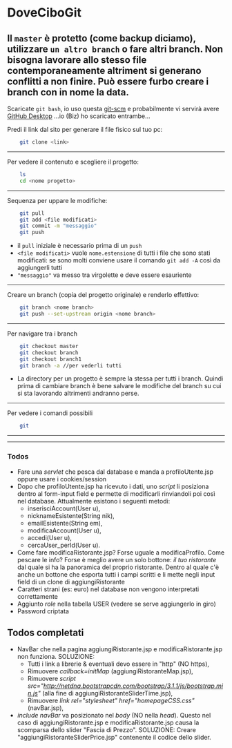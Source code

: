 # DoveCiboGit

Il `master` è protetto (come backup diciamo), utilizzare `un altro branch` o fare altri branch. Non bisogna lavorare allo stesso file contemporaneamente altriment si generano conflitti a non finire. Può essere furbo creare i branch con in nome la data.
---

Scaricate `git bash`, io uso questa [git-scm](https://git-scm.com/downloads) e probabilmente vi servirà avere [GitHub Desktop](https://desktop.github.com) ...io (Biz) ho scaricato entrambe...

Predi il link dal sito per generare il file fisico sul tuo pc:
```sh
    git clone <link> 
```

---

Per vedere il contenuto e scegliere il progetto:
```sh
    ls
    cd <nome progetto>
```

---

Sequenza per uppare le modifiche:
```sh
    git pull
	git add <file modificati>
	git commit -m "messaggio"
	git push
```
  - il `pull` iniziale è necessario prima di un `push`
  - `<file modificati>` vuole `nome.estensione` di tutti i file che sono stati modificati: se sono molti conviene usare il comando `git add -A` così da aggiungerli tutti
  - `"messaggio"` va messo tra virgolette e deve essere esauriente

---

Creare un branch (copia del progetto originale) e renderlo effettivo:
```sh
    git branch <nome branch> 
    git push --set-upstream origin <nome branch> 
```		 

---

Per navigare tra i branch
```sh
    git checkout master
	git checkout branch
	git checkout branch1
	git branch -a //per vederli tutti
```		

 - La directory per un progetto è sempre la stessa per tutti i branch. Quindi prima di cambiare branch è bene salvare le modifiche del branch su cui si sta lavorando altrimenti andranno perse.

---

Per vedere i comandi possibili
```sh
    git
```	

---
---

### Todos
- Fare una *servlet* che pesca dal database e manda a profiloUtente.jsp oppure usare i cookies/session
- Dopo che profiloUtente.jsp ha ricevuto i dati, uno *script* li posiziona dentro al form-input field e permette di modificarli rinviandoli poi così nel database. Attualmente esistono i seguenti metodi:
	- inserisciAccount(User u),
	- nicknameEsistente(String nik),
	- emailEsistente(String em),
	- modificaAccount(User u),
	- accedi(User u),
	- cercaUser_perId(User u).
- Come fare modificaRistorante.jsp? Forse uguale a modificaProfilo. Come pescare le info? Forse è meglio avere un solo bottone: *il tuo ristorante* dal quale si ha la panoramica del proprio ristorante. Dentro al quale c'è anche un bottone che esporta tutti i campi scritti e li mette negli input field di un clone di aggiungiRistorante
- Caratteri strani (es: euro) nel database non vengono interpretati correttamente
- Aggiunto *role* nella tabella USER (vedere se serve aggiungerlo in giro)
- Password criptata

## Todos completati
- NavBar che nella pagina aggiungiRistorante.jsp e modificaRistorante.jsp non funziona.
	SOLUZIONE: 
	- Tutti i link a librerie & eventuali devo essere in "http" (NO https),
	- Rimuovere *callback=initMap* (aggiungiRistoranteMap.jsp),
	- Rimuovere *script src="http://netdna.bootstrapcdn.com/bootstrap/3.1.1/js/bootstrap.min.js"* (alla fine di aggiungiRistoranteSliderTime.jsp),
	- Rimuovere *link rel="stylesheet" href="homepageCSS.css"* (navBar.jsp),
- *include navBar* va posizionato nel *body* (NO nella *head*). Questo nel caso di aggiungiRistorante.jsp e modificaRistorante.jsp causa la scomparsa dello slider "Fascia di Prezzo".
	SOLUZIONE: Creare "aggiungiRistoranteSliderPrice.jsp" contenente il codice dello slider.
